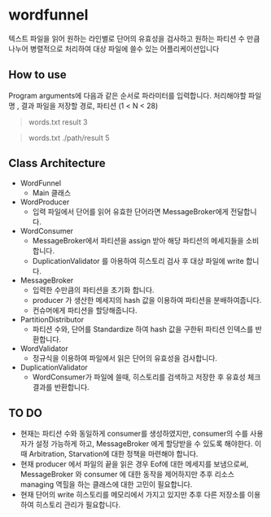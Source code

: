 # wordfunnel
텍스트 파일을 읽어 원하는 라인별로 단어의 유효성을 검사하고
원하는 파티션 수 만큼 나누어 병렬적으로 처리하여 대상 파일에 쓸수 있는 어플리케이션입니다

## How to use
Program arguments에 다음과 같은 순서로 파라미터를 입력합니다.
처리해야할 파일명 , 결과 파일을 저장할 경로, 파티션 (1 < N < 28)

   > words.txt result 3
   
   > words.txt ./path/result 5
  
## Class Architecture
+ WordFunnel
    + Main 클래스
+ WordProducer
    + 입력 파일에서 단어를 읽어 유효한 단어라면 MessageBroker에게 전달합니다.
+ WordConsumer
    + MessageBroker에서 파티션을 assign 받아 해당 파티션의 메세지들을 소비합니다.
    + DuplicationValidator 를 아용하여 히스토리 검사 후 대상 파일에 write 합니다.
+ MessageBroker
    + 입력한 수만큼의 파티션을 초기화 합니다.
    + producer 가 생산한 메세지의 hash 값을 이용하여 파티션을 분배하여줍니다.
    + 컨슈머에게 파티션을 할당해줍니다.
+ PartitionDistributor
    + 파티션 수와, 단어를 Standardize 하여 hash 값을 구한뒤 파티션 인덱스를 반환합니다.
+ WordValidator
    + 정규식을 이용하여 파일에서 읽은 단어의 유효성을 검사합니다.
+ DuplicationValidator
    + WordConsumer가 파일에 쓸때, 히스토리를 검색하고 저장한 후 유효성 체크 결과를 반환합니다.


## TO DO
+ 현재는 파티션 수와 동일하게 consumer를 생성하였지만, consumer의 수를 사용자가 설정 가능하게 하고,
 MessageBroker 에게 할당받을 수 있도록 해야한다. 이때 Arbitration, Starvation에 대한 정책을 마련해야 합니다.
+ 현재 producer 에서 파일의 끝을 읽은 경우 Eof에 대한 메세지를 보냄으로써, MessageBroker 와 consumer 에 대한 동작을 
제어하지만 추후 리소스 managing 역힐을 하는 클래스에 대한 고민이 필요합니다.
+ 현재 단어의 write 히스토리를 메모리에서 가지고 있지만 추후 다른 저장소를 이용하여 히스토리 관리가 필요합니다.
 

    
    
